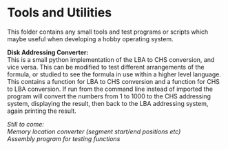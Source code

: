 # Tools and Utilities  

This folder contains any small tools and test programs or scripts which maybe useful when developing a hobby operating system.  

**Disk Addressing Converter:**  
This is a small python implementation of the LBA to CHS conversion, and vice versa. This can be modified to test different arrangements of the formula, or studied to see the formula in use within a higher level language.  
This contains a function for LBA to CHS conversion and a function for CHS to LBA conversion. If run from the command line instead of imported the program will convert the numbers from 1 to 1000 to the CHS addressing system, displaying the result, then back to the LBA addressing system, again printing the result.  

*Still to come:*  
*Memory location converter (segment start/end positions etc)*  
*Assembly program for testing functions*  
